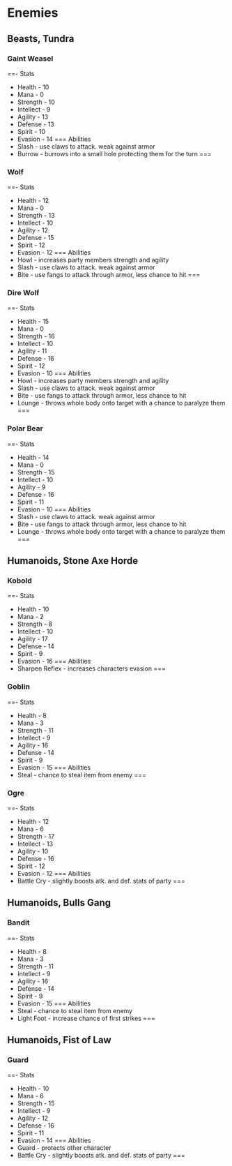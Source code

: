 # Enemies

## Beasts, Tundra

### Gaint Weasel
==- Stats
- Health - 10
- Mana - 0
- Strength - 10
- Intellect - 9
- Agility - 13
- Defense - 13
- Spirit - 10
- Evasion - 14
=== Abilities
- Slash - use claws to attack. weak against armor
- Burrow - burrows into a small hole protecting them for the turn
===

### Wolf
==- Stats
- Health - 12
- Mana - 0
- Strength - 13
- Intellect - 10
- Agility - 12
- Defense - 15
- Spirit - 12
- Evasion - 12
=== Abilities
- Howl - increases party members strength and agility
- Slash - use claws to attack. weak against armor
- Bite - use fangs to attack through armor, less chance to hit
===

### Dire Wolf
==- Stats
- Health - 15
- Mana - 0
- Strength - 16
- Intellect - 10
- Agility - 11
- Defense - 16
- Spirit - 12
- Evasion - 10
=== Abilities
- Howl - increases party members strength and agility
- Slash - use claws to attack. weak against armor
- Bite - use fangs to attack through armor, less chance to hit
- Lounge - throws whole body onto target with a chance to paralyze them
===

### Polar Bear
==- Stats
- Health - 14
- Mana - 0
- Strength - 15
- Intellect - 10
- Agility - 9
- Defense - 16
- Spirit - 11
- Evasion - 10
=== Abilities
- Slash - use claws to attack. weak against armor
- Bite - use fangs to attack through armor, less chance to hit
- Lounge - throws whole body onto target with a chance to paralyze them
===

## Humanoids, Stone Axe Horde
### Kobold
==- Stats
- Health - 10
- Mana - 2
- Strength - 8
- Intellect - 10
- Agility - 17
- Defense - 14
- Spirit - 9
- Evasion - 16
=== Abilities
- Sharpen Reflex - increases characters evasion
===
### Goblin
==- Stats
- Health - 8
- Mana - 3
- Strength - 11
- Intellect - 9
- Agility - 16
- Defense - 14
- Spirit - 9
- Evasion - 15
=== Abilities
- Steal - chance to steal item from enemy
===
### Ogre
==- Stats
- Health - 12
- Mana - 6
- Strength - 17
- Intellect - 13
- Agility - 10
- Defense - 16
- Spirit - 12
- Evasion - 12
=== Abilities
- Battle Cry - slightly boosts atk. and def. stats of party
===

## Humanoids, Bulls Gang
### Bandit
==- Stats
- Health - 8
- Mana - 3
- Strength - 11
- Intellect - 9
- Agility - 16
- Defense - 14
- Spirit - 9
- Evasion - 15
=== Abilities
- Steal - chance to steal item from enemy
- Light Foot - increase chance of first strikes
===

## Humanoids, Fist of Law
### Guard
==- Stats
- Health - 10
- Mana - 6
- Strength - 15
- Intellect - 9
- Agility - 12
- Defense - 16
- Spirit - 11
- Evasion - 14
=== Abilities
- Guard - protects other character
- Battle Cry - slightly boosts atk. and def. stats of party
===